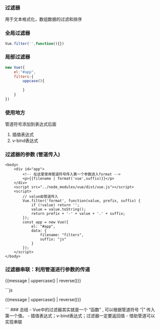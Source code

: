 ### 过滤器
用于文本格式化，数组数据的过滤和排序
### 全局过滤器
```js
Vue.filter('',function(){})
```
### 局部过滤器
```js
new Vue({
    el:"#app",
    filters:{
        uppcase(){
            
        }
    }
})
```
### 使用地方
管道符号添加到表达式后面
1. 插值表达式
2. v-bind表达式

### 过滤器的参数 (管道传入)
```
<body>
    <div id="app">
        <!-- 在这里使用管道符号传入第一个参数进入format -->
        <p>{{filename | format('vue',suffix)}}</p>
    </div>
    <script src="../node_modules/vue/dist/vue.js"></script>
    <script>
        // value由管道传入
        Vue.filter('format', function(value, prefix, suffix) {
            if (!value) return '';
            value = value.toString();
            return prefix + '-' + value + '.' + suffix;
        });
        const app = new Vue({
            el: "#app",
            data: {
                filename: "filters",
                suffix: "js"
            }
        });
    </script>
</body>
```

### 过滤器串联：利用管道进行参数的传递
<p>{{message | uppercase() | reverse()}}</p>
```js
<body>
    <div id="app">
        <p>{{message | uppercase() | reverse()}}</p>
    </div>
    <script src="../node_modules/vue/dist/vue.js"></script>
    <script>
        Vue.filter('uppercase', function(value) {
            if (!value) return '';
            value = value.toString();
            return value.toUpperCase();
        });
        Vue.filter('reverse', function(value) {
            if (!value) return '';
            value = value.toString();
            return value.split('').reverse().join('');
        });
        const app = new Vue({
            el: "#app",
            data: {
                message: "Hello World!"
            }
        })
    </script>
```
### 总结
- Vue中的过滤器其实就是一个 “函数” , 可以根据管道符号 “|” 传入第一个值。
- 插值表达式；v-bind表达式；过滤器一定要返回值
- 借助管道可以实现串联
